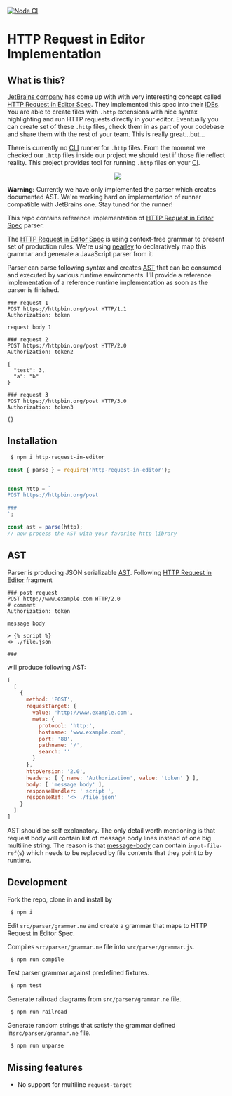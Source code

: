 [![Node CI](https://github.com/char0n/http-request-in-editor/workflows/Node.js%20CI/badge.svg)](https://github.com/char0n/http-request-in-editor/actions?query=workflow%3A%22Node.js+CI%22)

# HTTP Request in Editor Implementation

## What is this?

[JetBrains company](https://www.jetbrains.com/help/idea/http-client-in-product-code-editor.html) has come up with
with very interesting concept called [HTTP Request in Editor Spec](https://github.com/JetBrains/http-request-in-editor-spec/blob/master/spec.md).
They implemented this spec into their [IDEs](https://www.jetbrains.com/help/idea/http-client-in-product-code-editor.html).
You are able to create files with `.http` extensions with nice syntax highlighting and run HTTP requests directly in your editor.
Eventually you can create set of these `.http` files, check them in as part of your codebase and
share them with the rest of your team. This is really great...but...

There is currently no [CLI](https://en.wikipedia.org/wiki/Command-line_interface) runner for `.http` files. From the
moment we checked our `.http` files inside our project we should test if those file reflect reality.
This project provides tool for running `.http` files on your [CI](https://en.wikipedia.org/wiki/Continuous_integration).

<p align="center"><img src="https://resources.jetbrains.com/help/img/idea/2019.3/basic_request.png" /></p>

**Warning:** Currently we have only implemented the parser which creates documented AST. We're working hard on implementation
of runner compatible with JetBrains one. Stay tuned for the runner!

This repo contains reference implementation of [HTTP Request in Editor Spec](https://github.com/JetBrains/http-request-in-editor-spec/blob/master/spec.md) parser.

The [HTTP Request in Editor Spec](https://github.com/JetBrains/http-request-in-editor-spec/blob/master/spec.md) is using context-free grammar to present set of production rules.
We're using [nearley](https://nearley.js.org/) to declaratively map this grammar and generate a JavaScript parser from it.

Parser can parse following syntax and creates [AST](https://en.wikipedia.org/wiki/Abstract_syntax_tree)
that can be consumed and executed by various runtime environments. I'll provide a reference implementation
of a reference runtime implementation as soon as the parser is finished.

```http request
### request 1
POST https://httpbin.org/post HTTP/1.1
Authorization: token

request body 1

### request 2
POST https://httpbin.org/post HTTP/2.0
Authorization: token2

{
  "test": 3,
  "a": "b"
}

### request 3
POST https://httpbin.org/post HTTP/3.0
Authorization: token3

{}

```

## Installation

```sh
 $ npm i http-request-in-editor
```

```js
const { parse } = require('http-request-in-editor');


const http = `
POST https://httpbin.org/post

###
`;

const ast = parse(http);
// now process the AST with your favorite http library
```


## AST

Parser is producing JSON serializable [AST](https://en.wikipedia.org/wiki/Abstract_syntax_tree). Following [HTTP Request in Editor](https://github.com/JetBrains/http-request-in-editor-spec/blob/master/spec.md) fragment

```http request
### post request
POST http://www.example.com HTTP/2.0
# comment
Authorization: token

message body

> {% script %}
<> ./file.json

###
```

will produce following AST:

```js
[
  [
    {
      method: 'POST',
      requestTarget: {
        value: 'http://www.example.com',
        meta: {
          protocol: 'http:',
          hostname: 'www.example.com',
          port: '80',
          pathname: '/',
          search: ''
        }
      },
      httpVersion: '2.0',
      headers: [ { name: 'Authorization', value: 'token' } ],
      body: [ 'message body' ],
      responseHandler: ' script ',
      responseRef: '<> ./file.json'
    }
  ]
]
```

AST should be self explanatory. The only detail worth mentioning is that request body will contain
list of message body lines instead of one big multiline string. The reason is that [message-body](https://github.com/JetBrains/http-request-in-editor-spec/blob/master/spec.md#323-message-body)
can contain `input-file-ref`(s) which needs to be replaced by file contents that they point to by runtime.

## Development

Fork the repo, clone in and install by

```sh
 $ npm i
```

Edit `src/parser/grammer.ne` and create a grammar that maps to HTTP Request in Editor Spec.

Compiles `src/parser/grammar.ne` file into `src/parser/grammar.js`.
```sh
 $ npm run compile
```

Test parser grammar against predefined fixtures.
```sh
 $ npm test
```

Generate railroad diagrams from `src/parser/grammar.ne` file.
```sh
 $ npm run railroad
```

Generate random strings that satisfy the grammar defined in`src/parser/grammar.ne` file.
```sh
 $ npm run unparse
```

## Missing features

 - No support for multiline `request-target`
